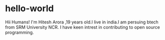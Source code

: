 # hello-world

Hii Humans! 
I'm Hitesh Arora ,19 years old.I live in india.I am persuing btech from SRM University NCR.
I have keen intrest in contributing to open source programming.
